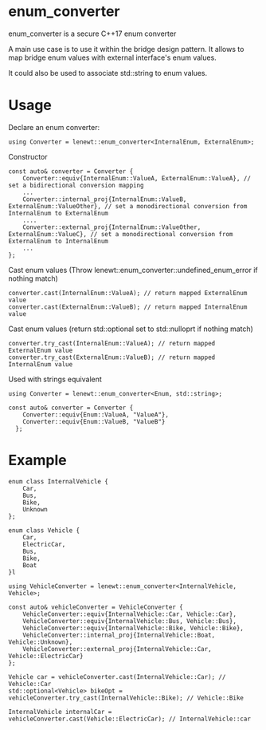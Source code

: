 
# enum_converter
enum_converter is a secure C++17 enum converter

A main use case is to use it within the bridge design pattern. It allows to map bridge enum values with 
external interface's enum values.

It could also be used to associate std::string to enum values.

# Usage
Declare an enum converter:

    using Converter = lenewt::enum_converter<InternalEnum, ExternalEnum>;
Constructor

    const auto& converter = Converter { 
	    Converter::equiv{InternalEnum::ValueA, ExternalEnum::ValueA}, // set a bidirectional conversion mapping
	    ...
	    Converter::internal_proj{InternalEnum::ValueB, ExternalEnum::ValueOther}, // set a monodirectional conversion from InternalEnum to ExternalEnum
	    ....
	    Converter::external_proj{InternalEnum::ValueOther, ExternalEnum::ValueC}, // set a monodirectional conversion from ExternalEnum to InternalEnum
	    ...
    };
Cast enum values (Throw lenewt::enum_converter::undefined_enum_error if nothing match)

    converter.cast(InternalEnum::ValueA); // return mapped ExternalEnum value
    converter.cast(ExternalEnum::ValueB); // return mapped InternalEnum value
    
Cast enum values (return std::optional set to std::nulloprt if nothing match)

    converter.try_cast(InternalEnum::ValueA); // return mapped ExternalEnum value
    converter.try_cast(ExternalEnum::ValueB); // return mapped InternalEnum value
Used with strings equivalent

    using Converter = lenewt::enum_converter<Enum, std::string>;
    
    const auto& converter = Converter {
	    Converter::equiv{Enum::ValueA, "ValueA"},
	    Converter::equiv{Enum::ValueB, "ValueB"}
	  };

# Example 

    enum class InternalVehicle {
	    Car,
	    Bus,
	    Bike,
	    Unknown
    };
    
    enum class Vehicle {
	    Car,
	    ElectricCar,
	    Bus,
	    Bike,
	    Boat
    }l
    
    using VehicleConverter = lenewt::enum_converter<InternalVehicle, Vehicle>;
    
    const auto& vehicleConverter = VehicleConverter {
	    VehicleConverter::equiv{InternalVehicle::Car, Vehicle::Car},
	    VehicleConverter::equiv{InternalVehicle::Bus, Vehicle::Bus},
	    VehicleConverter::equiv{InternalVehicle::Bike, Vehicle::Bike},
	    VehicleConverter::internal_proj{InternalVehicle::Boat, Vehicle::Unknown},
	    VehicleConverter::external_proj{InternalVehicle::Car, Vehicle::ElectricCar}
    };
    
    Vehicle car = vehicleConverter.cast(InternalVehicle::Car); // Vehicle::Car
    std::optional<Vehicle> bikeOpt = vehicleConverter.try_cast(InternalVehicle::Bike); // Vehicle::Bike
    
    InternalVehicle internalCar = vehicleConverter.cast(Vehicle::ElectricCar); // InternalVehicle::car
    

